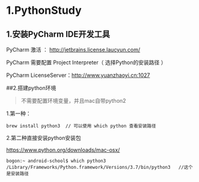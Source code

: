 # 1.PythonStudy
## 1.安装PyCharm IDE开发工具

PyCharm 激活 ： http://jetbrains.license.laucyun.com/

PyCharm 需要配置 Project Interpreter（ 选择Python的安装路径 ）

PyCharm LicenseServer：http://www.yuanzhaoyi.cn:1027

##2.搭建python环境

> 不需要配置环境变量，并且mac自带python2

1.第一种：

```
brew install python3  // 可以使用 which python 查看安装路径
```

2.第二种直接安装python安装包

https://www.python.org/downloads/mac-osx/

```
bogon:~ android-school$ which python3
/Library/Frameworks/Python.framework/Versions/3.7/bin/python3   //这个是安装路径
```





